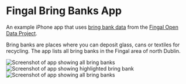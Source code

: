Fingal Bring Banks App
======================

An example iPhone app that uses [bring bank data](http://data.fingal.ie/details.aspx?datasetID=364) from the [Fingal Open Data Project](http://data.fingal.ie/).

Bring banks are places where you can deposit glass, cans or textiles for recycling. The app lists all bring banks in the Fingal area of north Dublin.

![Screenshot of app showing all bring banks](http://farm6.static.flickr.com/5055/5576473425_4bd629fa5e.jpg)
![Screenshot of app showing highlighted bring bank](http://farm6.static.flickr.com/5256/5576473503_95054e4d35.jpg)
![Screenshot of app showing all bring banks](http://farm6.static.flickr.com/5025/5576473607_f49683602d.jpg)



